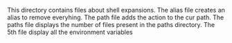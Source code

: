 This directory contains files about shell expansions.
The alias file creates an alias to remove everyhing.
The path file adds the action to the cur path.
The paths file displays the number of files present in the paths directory.
The 5th file display all the environment variables
